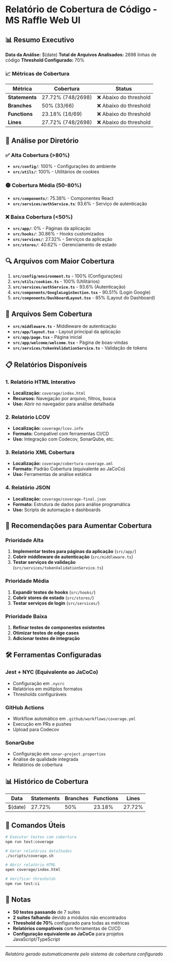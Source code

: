 # Relatório de Cobertura de Código - MS Raffle Web UI

## 📊 Resumo Executivo

**Data da Análise:** $(date)
**Total de Arquivos Analisados:** 2698 linhas de código
**Threshold Configurado:** 70%

### 📈 Métricas de Cobertura

| Métrica | Cobertura | Status |
|---------|-----------|---------|
| **Statements** | 27.72% (748/2698) | ❌ Abaixo do threshold |
| **Branches** | 50% (33/66) | ❌ Abaixo do threshold |
| **Functions** | 23.18% (16/69) | ❌ Abaixo do threshold |
| **Lines** | 27.72% (748/2698) | ❌ Abaixo do threshold |

## 🎯 Análise por Diretório

### ✅ **Alta Cobertura (>80%)**
- **`src/config/`**: 100% - Configurações do ambiente
- **`src/utils/`**: 100% - Utilitários de cookies

### 🟡 **Cobertura Média (50-80%)**
- **`src/components/`**: 75.38% - Componentes React
- **`src/services/authService.ts`**: 93.6% - Serviço de autenticação

### ❌ **Baixa Cobertura (<50%)**
- **`src/app/`**: 0% - Páginas da aplicação
- **`src/hooks/`**: 30.86% - Hooks customizados
- **`src/services/`**: 27.32% - Serviços da aplicação
- **`src/stores/`**: 40.62% - Gerenciamento de estado

## 🔍 Arquivos com Maior Cobertura

1. **`src/config/environment.ts`** - 100% (Configurações)
2. **`src/utils/cookies.ts`** - 100% (Utilitários)
3. **`src/services/authService.ts`** - 93.6% (Autenticação)
4. **`src/components/GoogleLoginSection.tsx`** - 90.51% (Login Google)
5. **`src/components/DashboardLayout.tsx`** - 85% (Layout do Dashboard)

## 🚨 Arquivos Sem Cobertura

- **`src/middleware.ts`** - Middleware de autenticação
- **`src/app/layout.tsx`** - Layout principal da aplicação
- **`src/app/page.tsx`** - Página inicial
- **`src/app/welcome/welcome.tsx`** - Página de boas-vindas
- **`src/services/tokenValidationService.ts`** - Validação de tokens

## 📋 Relatórios Disponíveis

### 1. **Relatório HTML Interativo**
- **Localização:** `coverage/index.html`
- **Recursos:** Navegação por arquivo, filtros, busca
- **Uso:** Abrir no navegador para análise detalhada

### 2. **Relatório LCOV**
- **Localização:** `coverage/lcov.info`
- **Formato:** Compatível com ferramentas CI/CD
- **Uso:** Integração com Codecov, SonarQube, etc.

### 3. **Relatório XML Cobertura**
- **Localização:** `coverage/cobertura-coverage.xml`
- **Formato:** Padrão Cobertura (equivalente ao JaCoCo)
- **Uso:** Ferramentas de análise estática

### 4. **Relatório JSON**
- **Localização:** `coverage/coverage-final.json`
- **Formato:** Estrutura de dados para análise programática
- **Uso:** Scripts de automação e dashboards

## 🎯 Recomendações para Aumentar Cobertura

### **Prioridade Alta**
1. **Implementar testes para páginas da aplicação** (`src/app/`)
2. **Cobrir middleware de autenticação** (`src/middleware.ts`)
3. **Testar serviços de validação** (`src/services/tokenValidationService.ts`)

### **Prioridade Média**
1. **Expandir testes de hooks** (`src/hooks/`)
2. **Cobrir stores de estado** (`src/stores/`)
3. **Testar serviços de login** (`src/services/`)

### **Prioridade Baixa**
1. **Refinar testes de componentes existentes**
2. **Otimizar testes de edge cases**
3. **Adicionar testes de integração**

## 🛠️ Ferramentas Configuradas

### **Jest + NYC (Equivalente ao JaCoCo)**
- Configuração em `.nycrc`
- Relatórios em múltiplos formatos
- Thresholds configuráveis

### **GitHub Actions**
- Workflow automático em `.github/workflows/coverage.yml`
- Execução em PRs e pushes
- Upload para Codecov

### **SonarQube**
- Configuração em `sonar-project.properties`
- Análise de qualidade integrada
- Relatórios de cobertura

## 📊 Histórico de Cobertura

| Data | Statements | Branches | Functions | Lines |
|------|------------|----------|-----------|-------|
| $(date) | 27.72% | 50% | 23.18% | 27.72% |

## 🔗 Comandos Úteis

```bash
# Executar testes com cobertura
npm run test:coverage

# Gerar relatórios detalhados
./scripts/coverage.sh

# Abrir relatório HTML
open coverage/index.html

# Verificar thresholds
npm run test:ci
```

## 📝 Notas

- **50 testes passando** de 7 suites
- **2 suites falhando** devido a módulos não encontrados
- **Threshold de 70%** configurado para todas as métricas
- **Relatórios compatíveis** com ferramentas de CI/CD
- **Configuração equivalente ao JaCoCo** para projetos JavaScript/TypeScript

---

*Relatório gerado automaticamente pelo sistema de cobertura configurado*

